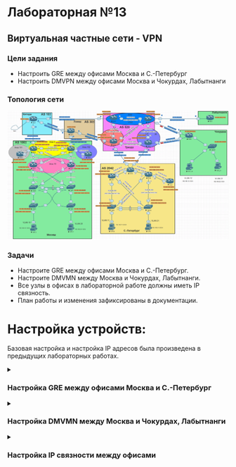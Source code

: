 # Лабораторная №13

## Виртуальная частные сети - VPN

### Цели задания

- Настроить GRE между офисами Москва и С.-Петербург
- Настроить DMVPN между офисами Москва и Чокурдах, Лабытнанги

### Топология сети

![](./img/lab_13.png)

### Задачи

- Настроите GRE между офисами Москва и С.-Петербург.
- Настроите DMVMN между Москва и Чокурдах, Лабытнанги.
- Все узлы в офисах в лабораторной работе должны иметь IP связность.
- План работы и изменения зафиксированы в документации.

# Настройка устройств:

Базовая настройка и настройка IP адресов была произведена в предыдущих лабораторных работах.

<details>

<summary><H3>Настройка GRE между офисами Москва и С.-Петербург</H3></summary>

Между офисами Москва и С.-Петербург создадим два GRE канала:

- от R14 до R18 на интерфейс **e0/2**
- от R15 до R18 на интерфейс **e0/3**

## Таблица адресов для GRE между офисами Москва и С.-Петербург

| Device | Interface | IP Address  | Subnet Mask     | Default Gateway | Description     |
| ------ | --------- | ----------- | --------------- | --------------- | --------------- |
| R14    | tun0      | 172.16.10.1 | 255.255.255.252 |                 | to_SPB_R18_e0/2 |
| R15    | tun1      | 172.16.10.5 | 255.255.255.252 |                 | to_SPB_R18_e0/3 |
| R18    | tun0      | 172.16.10.2 | 255.255.255.252 |                 | to_MSK_R14      |
|        | tun1      | 172.16.10.6 | 255.255.255.252 |                 | to_MSK_R15      |

### R14

```
interface Tunnel0
 description to_SPB_R18_e0/2
 ip address 172.16.10.1 255.255.255.252
 tunnel source Ethernet0/2
 tunnel destination 67.73.193.2
 tunnel key 1
!
```

### R15

```
interface Tunnel1
 description to_SPB_R18_e0/3
 ip address 172.16.10.5 255.255.255.252
 tunnel source Ethernet0/2
 tunnel destination 64.210.65.2
 tunnel key 2
!
```

### R18

```
!
interface Tunnel0
 description to_MSK_R14
 ip address 172.16.10.2 255.255.255.252
 tunnel source Ethernet0/2
 tunnel destination 207.231.240.2
 tunnel key 1
!
interface Tunnel1
 description to_MSK_R15
 ip address 172.16.10.6 255.255.255.252
 tunnel source Ethernet0/3
 tunnel destination 128.249.190.2
 tunnel key 2
!
```

### Проверка работы GRE туннелей

#### tun0 R14

!["tun0 R14"](./img/tun0_r14.png)

#### tun1 R15

!["tun1 R15"](./img/tun1_r15.png)

#### tun0 R18

!["tun0 R18"](./img/tun0_r18.png)

#### tun1 R18

!["tun1 R18"](./img/tun1_r18.png)

#### пинги с R18 на адреса туннелей R14 и R15

!["пинги с R18 на адреса туннелей R14 и R15"](./img/ping_r18_tun.png)

</details>

<details>

<summary><H3>Настройка DMVMN между Москва и Чокурдах, Лабытнанги</H3></summary>

## Таблица адресов для mGRE

| Device | Interface | IP Address    | Subnet Mask   | Default Gateway |
| ------ | --------- | ------------- | ------------- | --------------- |
| R14    | tun10     | 172.16.100.14 | 255.255.255.0 |                 |
| R15    | tun10     | 172.16.100.55 | 255.255.255.0 |                 |
| R27    | tun10     | 172.16.100.27 | 255.255.255.0 |                 |
| R28    | tun10     | 172.16.100.28 | 255.255.255.0 |                 |

Маршрутизаторам R14 и R15 в офисе Москва назначим роль **HUB**

### R14

```
!
interface Tunnel10
 description DMVPN
 ip address 172.16.100.14 255.255.255.0
 no ip redirects
 ip nhrp map multicast dynamic
 ip nhrp network-id 100
 tunnel source Ethernet0/2
 tunnel mode gre multipoint
 tunnel key 100
!
```

### R15

```
!
interface Tunnel10
 description DMVPN
 ip address 172.16.100.15 255.255.255.0
 no ip redirects
 ip nhrp map multicast dynamic
 ip nhrp network-id 100
 tunnel source Ethernet0/2
 tunnel mode gre multipoint
 tunnel key 100
!
```

Маршрутизаторам R27 и R28 назначим роль **SPOKE** и создадим **nhrp map** на оба **HUB**

### R27

```
!
interface Tunnel10
 ip address 172.16.100.27 255.255.255.0
 no ip redirects
 ip nhrp map 172.16.100.14 207.231.240.2
 ip nhrp map multicast 207.231.240.2
 ip nhrp map 172.16.100.15 128.249.190.2
 ip nhrp map multicast 128.249.190.2
 ip nhrp network-id 100
 ip nhrp nhs 172.16.100.14
 ip nhrp nhs 172.16.100.15
 tunnel source Ethernet0/0
 tunnel mode gre multipoint
 tunnel key 100
!
```

### R28

```
!
interface Tunnel10
 ip address 172.16.100.28 255.255.255.0
 no ip redirects
 ip nhrp map 172.16.100.14 207.231.240.2
 ip nhrp map 172.16.100.15 128.249.190.2
 ip nhrp map multicast 207.231.240.2
 ip nhrp map multicast 128.249.190.2
 ip nhrp network-id 100
 ip nhrp nhs 172.16.100.14
 ip nhrp nhs 172.16.100.15
 tunnel source Ethernet0/1
 tunnel mode gre multipoint
 tunnel key 100
!
```

### Проверка работы mGRE туннелей

#### dmvpn R14

!["dmvpn R14"](./img/dmvpn_r14.png)

#### nhrp R14

!["nhrp R14"](./img/nhrp_r14.png)

#### dmvpn R15

!["dmvpn R15"](./img/dmvpn_r15.png)

#### nhrp R15

!["nhrp R15"](./img/nhrp_r15.png)

#### dmvpn R27

!["dmvpn R27"](./img/dmvpn_r27.png)

#### nhrp R27

!["nhrp R27"](./img/nhrp_r27.png)

#### dmvpn R28

!["dmvpn R28"](./img/dmvpn_r28.png)

#### nhrp R28

!["nhrp R28"](./img/nhrp_r28.png)

#### пинги от R27

!["пинги от R27"](./img/ping_r27.png)

#### пинги от R28

!["пинги от R28"](./img/ping_r28.png)

</details>

<details>

<summary><H3>Настройка IP связности между офисами</H3></summary>

Для обмена префиксами между офисами будем использовать BGP протокол. В офисе Москва между HUB уже настроена iBGP сессия. Для офисов Лабытнанги и Чокурдах номера AS возьмем из приватного диапазона, соответственно 65027 и 65028 и настроим eBGP соседство между HUB и SPOKE. Такая конфигурация подразумевает использование DMVPN во 2-й фазе spoke-to-spoke.

На HUB (R14 b R15) настроим BGP соседство со SPOKE через peer-group.

#### R14

```
router bgp 1001
 bgp router-id 10.100.100.14
 bgp log-neighbor-changes
 bgp listen range 172.16.100.0/24 peer-group REM_OFFICE
 neighbor REM_OFFICE peer-group
 neighbor REM_OFFICE remote-as 65027 alternate-as 65028
 neighbor 10.10.90.42 remote-as 1001
 neighbor 2001:DB8:1415::15 remote-as 1001
 neighbor 2001:1860:4000:100::1 remote-as 101
 neighbor 172.16.10.2 remote-as 2042
 neighbor 207.231.240.1 remote-as 101
 !
 address-family ipv4
  network 10.10.90.40 mask 255.255.255.252
  network 207.231.240.0 mask 255.255.255.252
  redistribute ospfv3 1 route-map rm_for_VPN
  neighbor REM_OFFICE activate
  neighbor REM_OFFICE route-map rm_REM_OFFICE out
  neighbor 10.10.90.42 activate
  no neighbor 2001:DB8:1415::15 activate
  no neighbor 2001:1860:4000:100::1 activate
  neighbor 172.16.10.2 activate
  neighbor 172.16.10.2 route-map rm_REM_OFFICE out
  neighbor 207.231.240.1 activate
  neighbor 207.231.240.1 prefix-list pl_RFC_1918 out
  neighbor 207.231.240.1 filter-list 1 out
 exit-address-family
 !
 address-family ipv6
  network 2001:DB8:1415::/64
  network 2001:1860:4000:100::/64
  neighbor 2001:DB8:1415::15 activate
  neighbor 2001:1860:4000:100::1 activate
  neighbor 2001:1860:4000:100::1 filter-list 1 out
 exit-address-family
!
```

#### R15

```
router bgp 1001
 bgp router-id 10.100.100.15
 bgp log-neighbor-changes
 bgp listen range 172.16.100.0/24 peer-group REM_OFFICE
 neighbor REM_OFFICE peer-group
 neighbor REM_OFFICE remote-as 65027 alternate-as 65028
 neighbor 10.10.90.41 remote-as 1001
 neighbor 2001:468:1A08:1001::1 remote-as 301
 neighbor 2001:DB8:1415::14 remote-as 1001
 neighbor 128.249.190.1 remote-as 301
 neighbor 172.16.10.6 remote-as 2042
 !
 address-family ipv4
  network 10.10.90.40 mask 255.255.255.252
  network 128.249.190.0 mask 255.255.255.248
  redistribute ospfv3 1 route-map rm_for_VPN
  neighbor REM_OFFICE activate
  neighbor REM_OFFICE route-map rm_REM_OFFICE out
  neighbor 10.10.90.41 activate
  no neighbor 2001:468:1A08:1001::1 activate
  no neighbor 2001:DB8:1415::14 activate
  neighbor 128.249.190.1 activate
  neighbor 128.249.190.1 prefix-list pl_RFC_1918 out
  neighbor 128.249.190.1 route-map rm_ALL_OFFICE in
  neighbor 128.249.190.1 filter-list 1 out
  neighbor 172.16.10.6 activate
  neighbor 172.16.10.6 route-map rm_REM_OFFICE out
 exit-address-family
 !
 address-family ipv6
  network 2001:468:1A08:1001::/64
  network 2001:DB8:1415::/64
  neighbor 2001:468:1A08:1001::1 activate
  neighbor 2001:468:1A08:1001::1 route-map rm_ALL_OFFICE_v6 in
  neighbor 2001:468:1A08:1001::1 filter-list 1 out
  neighbor 2001:DB8:1415::14 activate
 exit-address-family
!
```

Настраиваем BGP протокол на SPOKE и анонсируем необходимые локальные сети

#### R27

```
!
router bgp 65027
 bgp log-neighbor-changes
 network 10.200.200.27 mask 255.255.255.255
 neighbor 172.16.100.14 remote-as 1001
 neighbor 172.16.100.15 remote-as 1001
!
```

#### R28

```
!
router bgp 65028
 bgp log-neighbor-changes
 network 10.200.200.28 mask 255.255.255.255
 network 10.200.200.192 mask 255.255.255.192
 network 192.168.12.0
 network 192.168.22.0
 neighbor 172.16.100.14 remote-as 1001
 neighbor 172.16.100.15 remote-as 1001
!
```

## С.-Петербург

В офисе С.-Петербург тоже настраиваем BGP соседство с Московским офисом.

#### R18

```
router bgp 2042
 bgp router-id 10.200.100.18
 bgp log-neighbor-changes
 bgp listen range 172.16.10.0/29 peer-group pg_VPN_MSK
 bgp bestpath as-path multipath-relax
 neighbor pg_VPN_MSK peer-group
 neighbor pg_VPN_MSK remote-as 1001
 neighbor 2C0F:F400:10FF:1::1 remote-as 520
 neighbor 2C0F:F400:10FF:2::1 remote-as 520
 neighbor 64.210.65.1 remote-as 520
 neighbor 67.73.193.1 remote-as 520
 !
 address-family ipv4
  network 64.210.65.0 mask 255.255.255.248
  network 67.73.193.0 mask 255.255.255.248
  redistribute eigrp 2042 route-map rm_for_VPN
  neighbor pg_VPN_MSK activate
  neighbor pg_VPN_MSK prefix-list for_VPN out
  no neighbor 2C0F:F400:10FF:1::1 activate
  no neighbor 2C0F:F400:10FF:2::1 activate
  neighbor 64.210.65.1 activate
  neighbor 64.210.65.1 prefix-list pl_OUT out
  neighbor 67.73.193.1 activate
  neighbor 67.73.193.1 prefix-list pl_OUT out
  maximum-paths 2
 exit-address-family
 !
 address-family ipv6
  maximum-paths 2
  network 2C0F:F400:10FF:1::/64
  network 2C0F:F400:10FF:2::/64
  neighbor 2C0F:F400:10FF:1::1 activate
  neighbor 2C0F:F400:10FF:1::1 prefix-list pl_OUT_v6 out
  neighbor 2C0F:F400:10FF:2::1 activate
  neighbor 2C0F:F400:10FF:2::1 prefix-list pl_OUT_v6 out
 exit-address-family
!
```

с помощью редистрибуции и префикс листов необходимые перфиксы передадим в Московский офис.

```
!
ip prefix-list for_VPN seq 10 permit 192.168.11.0/24
ip prefix-list for_VPN seq 20 permit 192.168.21.0/24
ip prefix-list for_VPN seq 30 permit 10.200.100.0/24 le 32
!
route-map rm_for_VPN permit 10
 match ip address prefix-list for_VPN
!
```

## Москва

#### R14 & R15

С помощью prefix-list и route-map необходимые перфиксы передадим на все Удаленные офисы.

```
!
ip prefix-list for_VPN seq 10 permit 192.168.10.0/24
ip prefix-list for_VPN seq 20 permit 192.168.20.0/24
ip prefix-list for_VPN seq 30 permit 10.100.100.0/24 le 32
!
ip prefix-list pl_REM_OFFICE seq 5 permit 192.168.12.0/24
ip prefix-list pl_REM_OFFICE seq 20 permit 192.168.22.0/24
ip prefix-list pl_REM_OFFICE seq 30 permit 10.200.200.0/24 le 32
!
ip prefix-list pl_SBP seq 10 permit 192.168.11.0/24
ip prefix-list pl_SBP seq 20 permit 192.168.21.0/24
ip prefix-list pl_SBP seq 30 permit 10.200.100.0/24 le 32
!
!
route-map rm_REM_OFFICE permit 10
 match ip address prefix-list pl_REM_OFFICE for_VPN pl_SBP
!

```

</details>
